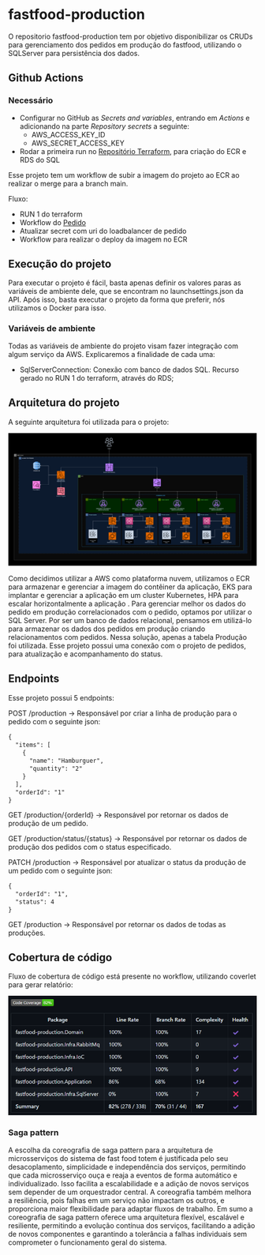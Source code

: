 # fastfood-production

O repositorio fastfood-production tem por objetivo disponibilizar os CRUDs para gerenciamento dos pedidos em produção do fastfood, utilizando o SQLServer para persistência dos dados.

## Github Actions
### Necessário
* Configurar no GitHub as *Secrets and variables*, entrando em *Actions* e adicionando na parte *Repository secrets* a seguinte:
  * AWS_ACCESS_KEY_ID 
  * AWS_SECRET_ACCESS_KEY
* Rodar a primeira run no [Repositório Terraform](https://github.com/pos-4soat/fastfood-infra), para criação do ECR e RDS do SQL

Esse projeto tem um workflow de subir a imagem do projeto ao ECR ao realizar o merge para a branch main.

Fluxo:
* RUN 1 do terraform
* Workflow do [Pedido](https://github.com/pos-4soat/fastfood-orders)
* Atualizar secret com uri do loadbalancer de pedido
* Workflow para realizar o deploy da imagem no ECR

## Execução do projeto
Para executar o projeto é fácil, basta apenas definir os valores paras as variáveis de ambiente dele, que se encontram no launchsettings.json da API.
Após isso, basta executar o projeto da forma que preferir, nós utilizamos o Docker para isso.

### Variáveis de ambiente
Todas as variáveis de ambiente do projeto visam fazer integração com algum serviço da AWS. Explicaremos a finalidade de cada uma:

- SqlServerConnection: Conexão com banco de dados SQL. Recurso gerado no RUN 1 do terraform, através do RDS;

## Arquitetura do projeto
A seguinte arquitetura foi utilizada para o projeto:

![Texto Alternativo](./images/ArqMS.png)

Como decidimos utilizar a AWS como plataforma nuvem, utilizamos o ECR para armazenar e gerenciar a imagem do contêiner da aplicação, EKS para implantar e gerenciar a aplicação em um cluster Kubernetes, HPA para escalar horizontalmente a aplicação . 
Para gerenciar melhor os dados do pedido em produção correlacionados com o pedido, optamos por utilizar o SQL Server. Por ser um banco de dados relacional, pensamos em utilizá-lo para armazenar os dados dos pedidos em produção criando relacionamentos com pedidos. Nessa solução, apenas a tabela Produção foi utilizada.
Esse projeto possui uma conexão com o projeto de pedidos, para atualização e acompanhamento do status.

## Endpoints

Esse projeto possui 5 endpoints:

POST /production -> Responsável por criar a linha de produção para o pedido com o seguinte json:
```
{
  "items": [
    {
      "name": "Hamburguer",
      "quantity": "2"
    }
  ],
  "orderId": "1"
}
```

GET /production/{orderId} -> Responsável por retornar os dados de produção de um pedido.

GET /production/status/{status} -> Responsável por retornar os dados de produção dos pedidos com o status especificado.

PATCH /production -> Responsável por atualizar o status da produção de um pedido com o seguinte json:
```
{
  "orderId": "1",
  "status": 4
}
```

GET /production -> Responsável por retornar os dados de todas as produções.

## Cobertura de código
Fluxo de cobertura de código está presente no workflow, utilizando coverlet para gerar relatório:

![CoberturaCodigo](./images/CoberturaCodigo.png)

### Saga pattern
A escolha da coreografia de saga pattern para a arquitetura de microsserviços do sistema de fast food totem é justificada pelo seu desacoplamento, simplicidade e independência dos serviços, permitindo que cada microsserviço ouça e reaja a eventos de forma automático e individualizado. Isso facilita a escalabilidade e a adição de novos serviços sem depender de um orquestrador central. A coreografia também melhora a resiliência, pois falhas em um serviço não impactam os outros, e proporciona maior flexibilidade para adaptar fluxos de trabalho.
Em sumo a coreografia de saga pattern oferece uma arquitetura flexível, escalável e resiliente, permitindo a evolução contínua dos serviços, facilitando a adição de novos componentes e garantindo a tolerância a falhas individuais sem comprometer o funcionamento geral do sistema.
